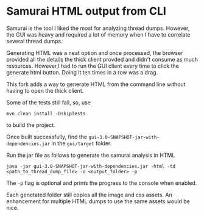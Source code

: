 # Samurai HTML output from CLI

Samurai is the tool I liked the most for analyzing thread dumps. However, the GUI was heavy and required a lot of memory when I have to correlate several thread dumps. 

Generating HTML was a neat option and once processed, the browser provided all the details the thick client provded and didn't consume as much resources. However,I had to run the GUI client every time to click the generate html button. Doing it ten times in a row was a drag.

This fork adds a way to generate HTML from the command line without having to open the thick client. 

Some of the tests still fail, so, use

`mvn clean install -DskipTests` 

to build the project.

Once built successfully, find the `gui-3.0-SNAPSHOT-jar-with-dependencies.jar` in the `gui/target` folder.

Run the jar file as follows to generate the samurai analysis in HTML

`java -jar gui-3.0-SNAPSHOT-jar-with-dependencies.jar -html -td <path_to_thread_dump_file> -o <output_folder> -p`

The `-p` flag is optional and prints the progress to the console when enabled.

Each genetated folder still copies all the image and css assets. An enhancement for multiple HTML dumps to use the same assets would be nice.
